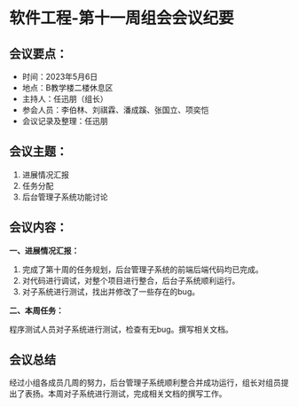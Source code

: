 # 软件工程-第十一周组会会议纪要

## 会议要点：

- 时间：2023年5月6日
- 地点：B教学楼二楼休息区
- 主持人：任迅朋（组长）
- 参会人员：李伯林、刘祺霖、潘成蹊、张国立、项奕恺
- 会议记录及整理：任迅朋

## 会议主题：

1. 进展情况汇报
2. 任务分配
3. 后台管理子系统功能讨论

## 会议内容：

**一、进展情况汇报：**

1. 完成了第十周的任务规划，后台管理子系统的前端后端代码均已完成。
2. 对代码进行调试，对整个项目进行整合，后台子系统顺利运行。
3. 对子系统进行测试，找出并修改了一些存在的bug。

**二、本周任务：**

程序测试人员对子系统进行测试，检查有无bug。撰写相关文档。

## 会议总结

经过小组各成员几周的努力，后台管理子系统顺利整合并成功运行，组长对组员提出了表扬。本周对子系统进行测试，完成相关文档的撰写工作。

